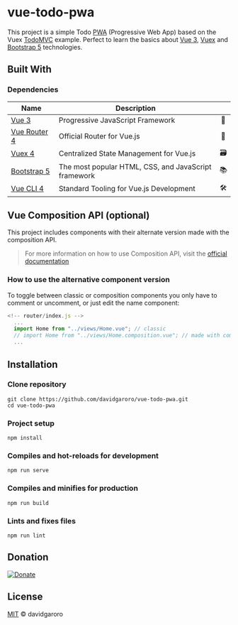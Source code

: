 # vue-todo-pwa

This project is a simple Todo [PWA] (Progressive Web App) based on the Vuex [TodoMVC] example.
Perfect to learn the basics about [Vue 3], [Vuex] and [Bootstrap 5] technologies.

[pwa]: https://developers.google.com/web/progressive-web-apps
[todomvc]: https://github.com/vuejs/vuex/tree/4.0/examples
[vue 3]: https://v3.vuejs.org
[vuex]: https://next.vuex.vuejs.org
[bootstrap 5]: https://getbootstrap.com

## Built With

### Dependencies

| Name           | Description                                          |     |
| -------------- | ---------------------------------------------------- | :-: |
| [Vue 3]        | Progressive JavaScript Framework                     | 🖖  |
| [Vue Router 4] | Official Router for Vue.js                           | 🚦  |
| [Vuex 4]       | ️Centralized State Management for Vue.js             | 🗃️  |
| [Bootstrap 5]  | The most popular HTML, CSS, and JavaScript framework | 📚  |
| [Vue CLI 4]    | ️Standard Tooling for Vue.js Development             | 🛠️  |

[vue 3]: https://vuejs.org
[vue router 4]: https://next.router.vuejs.org/
[vuex 4]: https://next.vuex.vuejs.org/
[bootstrap 5]: https://getbootstrap.com
[vue cli 4]: https://cli.vuejs.org/

## Vue Composition API (optional)

This project includes components with their alternate version made with the composition API.

> For more information on how to use Composition API, visit the [official documentation]

[official documentation]: https://v3.vuejs.org/guide/composition-api-introduction.html#why-composition-api

### How to use the alternative component version

To toggle between classic or composition components you only have to comment or uncomment, or just edit the name component:

```js
<!-- router/index.js -->
  ...
  import Home from "../views/Home.vue"; // classic
  // import Home from "../views/Home.composition.vue"; // made with composition api
  ...
```

## Installation

### Clone repository

```
git clone https://github.com/davidgaroro/vue-todo-pwa.git
cd vue-todo-pwa
```

### Project setup

```
npm install
```

### Compiles and hot-reloads for development

```
npm run serve
```

### Compiles and minifies for production

```
npm run build
```

### Lints and fixes files

```
npm run lint
```

## Donation

[![Donate](https://img.shields.io/badge/Donate-PayPal-green.svg)](https://www.paypal.com/donate?hosted_button_id=T7CVYXY994KHJ)

## License

[MIT](./LICENSE) &copy; davidgaroro
